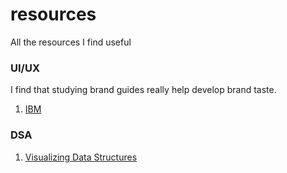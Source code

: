 
# resources
All the resources I find useful

### UI/UX 

I find that studying brand guides really help develop brand taste. 

1. [IBM](https://www.ibm.com/design/language/)

### DSA 
1. [Visualizing Data Structures](https://visualgo.net/en)
